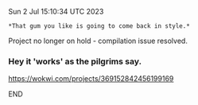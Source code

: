Sun  2 Jul 15:10:34 UTC 2023

    *That gum you like is going to come back in style.*

Project no longer on hold - compilation issue resolved.


### Hey it 'works' as the pilgrims say.

  https://wokwi.com/projects/369152842456199169

END
